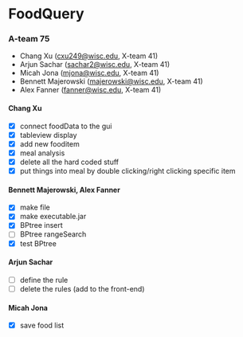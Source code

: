 # FoodQuery
### A-team 75
- Chang Xu (cxu249@wisc.edu, X-team 41)
- Arjun Sachar (sachar2@wisc.edu, X-team 41)
- Micah Jona (mjona@wisc.edu, X-team 41)
- Bennett Majerowski (majerowski@wisc.edu, X-team 41)
- Alex Fanner (fanner@wisc.edu, X-team 41)

#### Chang Xu
- [x] connect foodData to the gui
- [x] tableview display
- [x] add new fooditem
- [X] meal analysis
- [X] delete all the hard coded stuff
- [X] put things into meal by double clicking/right clicking specific item

#### Bennett Majerowski, Alex Fanner
- [X] make file
- [X] make executable.jar 
- [X] BPtree insert
- [ ] BPtree rangeSearch
- [X] test BPtree

#### Arjun Sachar
- [ ] define the rule
- [ ] delete the rules (add to the front-end)

#### Micah Jona
- [X] save food list




